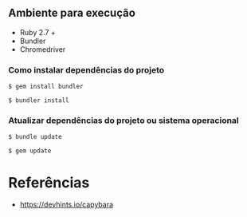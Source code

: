 
## Ambiente para execução 

 - Ruby 2.7 +
 - Bundler
 - Chromedriver

### Como instalar dependências do projeto

```
$ gem install bundler
```
```
$ bundler install
```
### Atualizar dependências do projeto ou sistema operacional
```
$ bundle update
```
```
$ gem update
```
# Referências

 - https://devhints.io/capybara